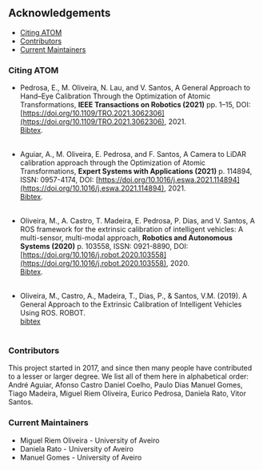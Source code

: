 ## Acknowledgements

  - [Citing ATOM](#citing-atom)
  - [Contributors](#contributors)
  - [Current Maintainers](#current-maintainers)

### Citing ATOM


   - Pedrosa, E., M. Oliveira, N. Lau, and V. Santos, A General Approach to Hand–Eye Calibration Through the Optimization of Atomic Transformations, **IEEE Transactions on Robotics (2021)** pp. 1–15, DOI: [https://doi.org/10.1109/TRO.2021.3062306](https://doi.org/10.1109/TRO.2021.3062306), 2021. <br>[Bibtex](bibtexs/Pedrosa2021TRO.bib). <br><br>

   - Aguiar, A., M. Oliveira, E. Pedrosa, and F. Santos, A Camera to LiDAR calibration approach through the Optimization of Atomic Transformations, **Expert Systems with Applications (2021)** p. 114894, ISSN: 0957-4174, DOI: [https://doi.org/10.1016/j.eswa.2021.114894](https://doi.org/10.1016/j.eswa.2021.114894), 2021. <br>[Bibtex](bibtexs/Aguiar2021ESWA.bib).<br><br>

   - Oliveira, M., A. Castro, T. Madeira, E. Pedrosa, P. Dias, and V. Santos, A ROS framework for the extrinsic calibration of intelligent vehicles: A multi-sensor, multi-modal approach, **Robotics and Autonomous Systems (2020)** p. 103558, ISSN:
   0921-8890, DOI: [https://doi.org/10.1016/j.robot.2020.103558](https://doi.org/10.1016/j.robot.2020.103558), 2020. <br>[Bibtex](bibtexs/Oliveira2020RAS.bib).<br><br>

   - Oliveira, M., Castro, A., Madeira, T., Dias, P., & Santos, V.M. (2019). A General Approach to the Extrinsic Calibration of Intelligent Vehicles Using ROS. ROBOT. <br>[bibtex](bibtexs/Oliveira2019Robot.bib) <br><br>


### Contributors

This project started in 2017, and since then many people have contributed to a lesser or larger degree. We list all of them here in alphabetical order:
André Aguiar,
Afonso Castro
Daniel Coelho,
Paulo Dias
Manuel Gomes,
Tiago Madeira,
Miguel Riem Oliveira, 
Eurico Pedrosa,
Daniela Rato,
Vitor Santos.

### Current Maintainers

* Miguel Riem Oliveira - University of Aveiro
* Daniela Rato - University of Aveiro
* Manuel Gomes - University of Aveiro
